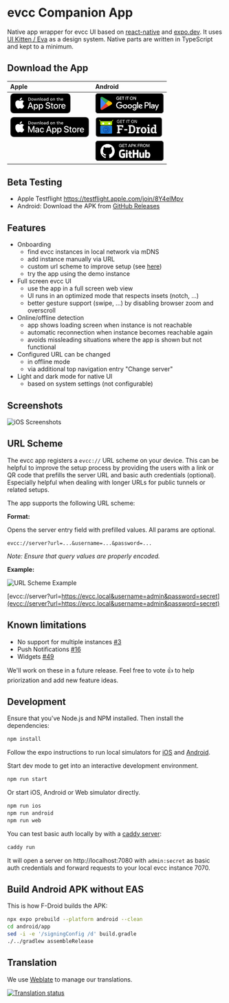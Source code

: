 # evcc Companion App

Native app wrapper for evcc UI based on [react-native](https://reactnative.dev/) and [expo.dev](https://expo.dev/). It uses [UI Kitten / Eva](https://akveo.github.io/react-native-ui-kitten/) as a design system. Native parts are written in TypeScript and kept to a minimum.

## Download the App

| Apple                                                                                                                                                                             | Android                                                                                                                                                                              |
| :-------------------------------------------------------------------------------------------------------------------------------------------------------------------------------- | :----------------------------------------------------------------------------------------------------------------------------------------------------------------------------------- |
| [<img src="assets/badges/apple-appstore.svg" height="47" alt="Download on the App Store" style="height:47px; width: auto;">](https://apps.apple.com/app/evcc-io/id6478510176)     | [<img src="assets/badges/google-play.svg" height="47" alt="Get it on Google Play" style="height:47px; width: auto;">](https://play.google.com/store/apps/details?id=io.evcc.android) |
| [<img src="assets/badges/apple-macstore.svg" height="47" alt="Download on the Mac App Store" style="height:47px; width: auto;">](https://apps.apple.com/app/evcc-io/id6478510176) | [<img src="assets/badges/fdroid.svg" height="47" alt="Get it on F-Droid" style="height:47px; width: auto;">](https://f-droid.org/packages/io.evcc.android)                           |
|                                                                                                                                                                                   | [<img src="assets/badges/github.svg" height="47" alt="Get APK from GitHub" style="height:47px; width: auto;">](https://github.com/evcc-io/app/releases/latest)                       |

## Beta Testing

- Apple Testflight https://testflight.apple.com/join/8Y4elMpv
- Android: Download the APK from [GitHub Releases](https://github.com/evcc-io/app/releases)

## Features

- Onboarding
  - find evcc instances in local network via mDNS
  - add instance manually via URL
  - custom url scheme to improve setup (see [here](#url-scheme))
  - try the app using the demo instance
- Full screen evcc UI
  - use the app in a full screen web view
  - UI runs in an optimized mode that respects insets (notch, ...)
  - better gesture support (swipe, ...) by disabling browser zoom and overscroll
- Online/offline detection
  - app shows loading screen when instance is not reachable
  - automatic reconnection when instance becomes reachable again
  - avoids missleading situations where the app is shown but not functional
- Configured URL can be changed
  - in offline mode
  - via additional top navigation entry "Change server"
- Light and dark mode for native UI
  - based on system settings (not configurable)

## Screenshots

![iOS Screenshots](./ressources/evcc_app_ios_v1.png)

## URL Scheme

The evcc app registers a `evcc://` URL scheme on your device.
This can be helpful to improve the setup process by providing the users with a link or QR code that prefills the server URL and basic auth credentials (optional).
Especially helpful when dealing with longer URLs for public tunnels or related setups.

The app supports the following URL scheme:

**Format:**

Opens the server entry field with prefilled values.
All params are optional.

```
evcc://server?url=...&username=...&password=...
```

_Note: Ensure that query values are properly encoded._

**Example:**

![URL Scheme Example](https://api.qrserver.com/v1/create-qr-code/?color=000000&bgcolor=FFFFFF&data=evcc%3A%2F%2Fserver%3Furl%3Dhttps%3A%2F%2Fevcc.local%26username%3Dadmin%26password%3Dsecret&qzone=1&margin=0&size=150x150&ecc=L)

[evcc://server?url=https://evcc.local&username=admin&password=secret](evcc://server?url=https://evcc.local&username=admin&password=secret)

## Known limitations

- No support for multiple instances [#3](https://github.com/evcc-io/app/issues/3)
- Push Notifications [#16](https://github.com/evcc-io/app/issues/16)
- Widgets [#49](https://github.com/evcc-io/app/issues/49)

We'll work on these in a future release. Feel free to vote 👍 to help priorization and add new feature ideas.

## Development

Ensure that you've Node.js and NPM installed. Then install the dependencies:

```bash
npm install
```

Follow the expo instructions to run local simulators for [iOS](https://docs.expo.dev/workflow/ios-simulator/) and [Android](https://docs.expo.dev/workflow/android-studio-emulator/).

Start dev mode to get into an interactive development environment.

```bash
npm run start
```

Or start iOS, Android or Web simulator directly.

```bash
npm run ios
npm run android
npm run web
```

You can test basic auth locally by with a [caddy server](https://caddyserver.com):

```bash
caddy run
```

It will open a server on http://localhost:7080 with `admin:secret` as basic auth credentials and forward requests to your local evcc instance 7070.

## Build Android APK without EAS

This is how F-Droid builds the APK:

```bash
npx expo prebuild --platform android --clean
cd android/app
sed -i -e '/signingConfig /d' build.gradle
./../gradlew assembleRelease
```

## Translation

We use [Weblate](https://hosted.weblate.org/projects/evcc/app/) to manage our translations.

[![Translation status](https://hosted.weblate.org/widget/evcc/app/287x66-white.png)](https://hosted.weblate.org/engage/evcc/)
